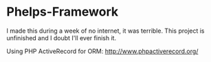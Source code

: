 Phelps-Framework
================

I made this during a week of no internet, it was terrible.  This project is unfinished and I doubt I'll ever finish it.


Using PHP ActiveRecord for ORM: http://www.phpactiverecord.org/
